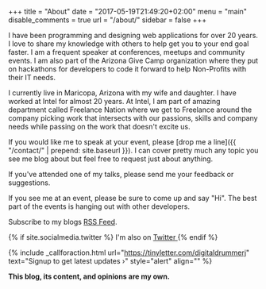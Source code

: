 +++
title = "About"
date = "2017-05-19T21:49:20+02:00"
menu = "main"
disable_comments = true
url = "/about/"
sidebar = false
+++

I have been programming and designing web applications for over 20 years.  I love to share my knowledge with others to help get you to your end goal faster.  I am a frequent speaker at conferences, meetups and community events.  I am also part of the Arizona Give Camp organization where they put on hackathons for developers to code it forward to help Non-Profits with their IT needs.  

I currently live in Maricopa, Arizona with my wife and daughter.  I have worked at Intel for almost 20 years.  At Intel, I am part of amazing department called Freelance Nation where we get to Freelance around the company picking work that intersects with our passions, skills and company needs while passing on the work that doesn't excite us.  

If you would like me to speak at your event, please [drop me a line]({{ "/contact/" | prepend: site.baseurl }}).  I can cover pretty much any topic you see me blog about but feel free to request just about anything.  

If you've attended one of my talks, please send me your feedback or suggestions. 

If you see me at an event, please be sure to come up and say "Hi".  The best part of the events is hanging out with other developers.

Subscribe to my blogs <a href="{{ site.baseurl }}/feed.xml"><span class="icon-rss"></span> RSS Feed</a>. 

{% if site.socialmedia.twitter %}   I'm also on <a href="{{ site.socialmedia.twitter }}"> <i class="icon-twitter"></i> Twitter </a>{% endif %}


{% include _callforaction.html url="https://tinyletter.com/digitaldrummerj" text="Signup to get latest updates ›" style="alert" align="" %}

**This blog, its content, and opinions are my own.**

